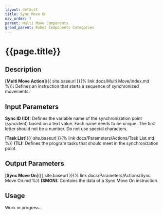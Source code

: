 ```yaml
---
layout: default
title: Sync Move On
nav_order: 7
parent: Multi Move Components
grand_parent: Robot Components Categories
---
```


# **{{page.title}}**

## **Description**

[**Multi Move Action**]({{ site.baseurl }}{% link docs/Multi Move/index.md %})**:** 
Defines an instruction that starts a sequence of synchronized movements.

## **Input Parameters**

**Sync ID (ID):** Defines the variable name of the synchronization point (syncident) based on a text value. Each name needs to be unique. The first letter should not be a number. Do not use special characters.

[**Task List**]({{ site.baseurl }}{% link docs/Parameters/Actions/Task List.md %}) **(TL):** Defines the program tasks that should meet in the synchronization point.

## **Output Parameters**

[**Sync Move On**]({{ site.baseurl }}{% link docs/Parameters/Actions/Sync Move On.md %}) **(SMON):** Contains the data of a Sync Move On instruction.

## **Usage**

Work in progress..

